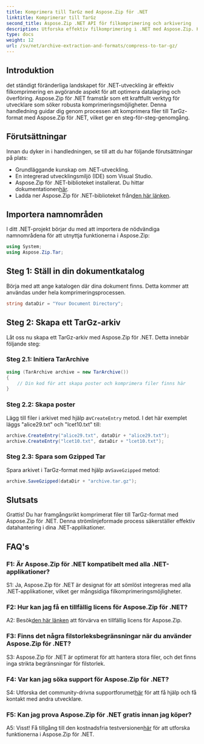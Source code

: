 ```yaml
---
title: Komprimera till TarGz med Aspose.Zip för .NET
linktitle: Komprimerar till TarGz
second_title: Aspose.Zip .NET API för filkomprimering och arkivering
description: Utforska effektiv filkomprimering i .NET med Aspose.Zip. Komprimera till TarGz utan ansträngning.
type: docs
weight: 12
url: /sv/net/archive-extraction-and-formats/compress-to-tar-gz/
---
```

## Introduktion

det ständigt föränderliga landskapet för .NET-utveckling är effektiv filkomprimering en avgörande aspekt för att optimera datalagring och överföring. Aspose.Zip för .NET framstår som ett kraftfullt verktyg för utvecklare som söker robusta komprimeringsmöjligheter. Denna handledning guidar dig genom processen att komprimera filer till TarGz-format med Aspose.Zip för .NET, vilket ger en steg-för-steg-genomgång.

## Förutsättningar

Innan du dyker in i handledningen, se till att du har följande förutsättningar på plats:

- Grundläggande kunskap om .NET-utveckling.
- En integrerad utvecklingsmiljö (IDE) som Visual Studio.
-  Aspose.Zip för .NET-biblioteket installerat. Du hittar dokumentationen[här](https://reference.aspose.com/zip/net/).
-  Ladda ner Aspose.Zip för .NET-biblioteket från[den här länken](https://releases.aspose.com/zip/net/).

## Importera namnområden

I ditt .NET-projekt börjar du med att importera de nödvändiga namnområdena för att utnyttja funktionerna i Aspose.Zip:

```csharp
using System;
using Aspose.Zip.Tar;
```

## Steg 1: Ställ in din dokumentkatalog

Börja med att ange katalogen där dina dokument finns. Detta kommer att användas under hela komprimeringsprocessen.

```csharp
string dataDir = "Your Document Directory";
```

## Steg 2: Skapa ett TarGz-arkiv

Låt oss nu skapa ett TarGz-arkiv med Aspose.Zip för .NET. Detta innebär följande steg:

### Steg 2.1: Initiera TarArchive

```csharp
using (TarArchive archive = new TarArchive())
{
    // Din kod för att skapa poster och komprimera filer finns här
}
```

### Steg 2.2: Skapa poster

 Lägg till filer i arkivet med hjälp av`CreateEntry` metod. I det här exemplet läggs "alice29.txt" och "lcet10.txt" till:

```csharp
archive.CreateEntry("alice29.txt", dataDir + "alice29.txt");
archive.CreateEntry("lcet10.txt", dataDir + "lcet10.txt");
```

### Steg 2.3: Spara som Gzipped Tar

 Spara arkivet i TarGz-format med hjälp av`SaveGzipped` metod:

```csharp
archive.SaveGzipped(dataDir + "archive.tar.gz");
```

## Slutsats

Grattis! Du har framgångsrikt komprimerat filer till TarGz-format med Aspose.Zip för .NET. Denna strömlinjeformade process säkerställer effektiv datahantering i dina .NET-applikationer.

## FAQ's

### F1: Är Aspose.Zip för .NET kompatibelt med alla .NET-applikationer?
S1: Ja, Aspose.Zip för .NET är designat för att sömlöst integreras med alla .NET-applikationer, vilket ger mångsidiga filkomprimeringsmöjligheter.

### F2: Hur kan jag få en tillfällig licens för Aspose.Zip för .NET?

 A2: Besök[den här länken](https://purchase.aspose.com/temporary-license/) att förvärva en tillfällig licens för Aspose.Zip.

### F3: Finns det några filstorleksbegränsningar när du använder Aspose.Zip för .NET?

S3: Aspose.Zip för .NET är optimerat för att hantera stora filer, och det finns inga strikta begränsningar för filstorlek.

### F4: Var kan jag söka support för Aspose.Zip för .NET?

 S4: Utforska det community-drivna supportforumet[här](https://forum.aspose.com/c/zip/37) för att få hjälp och få kontakt med andra utvecklare.

### F5: Kan jag prova Aspose.Zip för .NET gratis innan jag köper?

 A5: Visst! Få tillgång till den kostnadsfria testversionen[här](https://releases.aspose.com/zip/net) för att utforska funktionerna i Aspose.Zip för .NET.